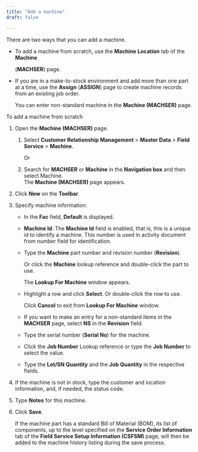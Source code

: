 ```yaml
---
title: "Add a machine"
draft: false

---
```


There are two ways that you can add a machine.

-   To add a machine from scratch, use the **Machine Location** tab of the **Machine**

    (**MACHSER**) page.

-   If you are in a make-to-stock environment and add more than one part at a time, use the **Assign** (**ASSIGN**) page to create machine records from an existing job order.

    You can enter non-standard machine in the **Machine (MACHSER)** page.

To add a machine from scratch

1.  Open the **Machine (MACHSER)** page.

    1. Select **Customer Relationship Management** > **Master Data** > **Field Service** > **Machine**.

        Or

    1.  Search for **MACHSER** or **Machine** in the **Navigation box** and then select Machine.
    <br>The **Machine (MACHSER)** page appears.

1.  Click **New** on the **Toolbar**.
2.  Specify machine information:

    - In the **Fac** field, **Default** is displayed.

    - **Machine Id**: The **Machine Id** field is enabled, that is, this is a unique id to identify a machine. This number is used in activity document from number field for identification.

    - Type the **Machine** part number and revision number (**Revision**).

        Or click the **Machine** lookup reference and double-click the part to use.

        The **Lookup For Machine** window appears.

    - Highlight a row and click **Select**. Or double-click the row to use.

        Click **Cancel** to exit from **Lookup For Machine** window.

    - If you want to make an entry for a non-standard items in the **MACHSER** page, select **NS** in the **Revision** field.

    - Type the serial number (**Serial No**) for the machine.

    - Click the **Job Number** Lookup reference or type the **Job Number** to select the value.

    - Type the **Lot/SN Quantity** and the **Job Quantity** in the respective fields.

1.  If the machine is not in stock, type the customer and location information, and, if needed, the status code.
2.  Type **Notes** for this machine.
3.  Click **Save**.

    If the machine part has a standard Bill of Material (BOM), its list of components, up to the level specified on the **Service Order Information** tab of the **Field Service Setup Information (CSFSM)** page, will then be added to the machine history listing during the save process.